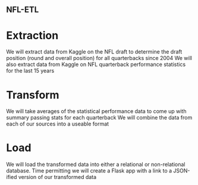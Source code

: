 ## NFL-ETL
# Extraction 
  We will extract data from Kaggle on the NFL draft to determine the draft position (round and overall position) for all quarterbacks since   2004 We will also extract data from Kaggle on NFL quarterback performance statistics for the last 15 years  
# Transform 
  We will take averages of the statistical performance data to come up with summary passing stats for each quarterback We will combine the   data from each of our sources into a useable format  
# Load
  We will load the transformed data into either a relational or non-relational database. Time permitting we will create a Flask app with a   link to a JSON-ified version of our transformed data
